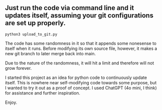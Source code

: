 ## Just run the code via command line and it updates itself, assuming your git configurations are set up properly.

`python3 upload_to_git.py`

The code has some randomness in it so that it appends some nonesense to itself when it runs.
Before modifying its own source file, however, it makes a new git branch to later merge back into main.

Due to the nature of the randomness, it will hit a limit and therefore will not grow forever.

I started this project as an idea for python code to continuously update itself. This is nowhere near self-modifying code towards some purpose, but I wanted to try it out as a proof of concept. I used ChatGPT (4o mini, I think) for assistance and further inspiration.

Enjoy.
